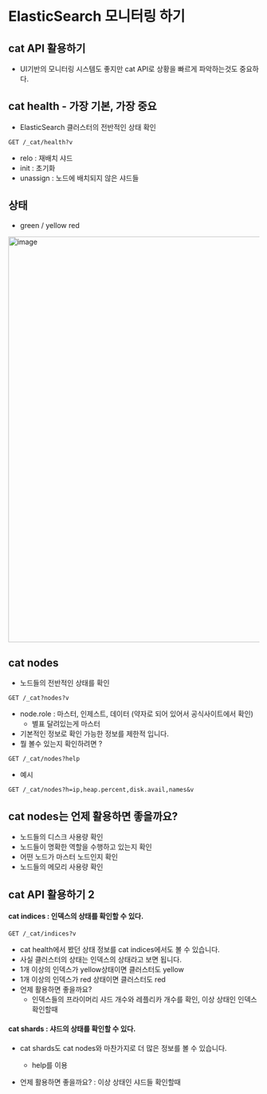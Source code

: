# ElasticSearch 모니터링 하기

## cat API 활용하기
+ UI기반의 모니터링 시스템도 좋지만 cat API로 상황을 빠르게 파악하는것도 중요하다.

## cat health - 가장 기본, 가장 중요
+ ElasticSearch 클러스터의 전반적인 상태 확인

```
GET /_cat/health?v
```

+ relo : 재배치 샤드
+ init : 초기화
+ unassign : 노드에 배치되지 않은 샤드들

## 상태
+ green / yellow red

<img width="814" alt="image" src="https://user-images.githubusercontent.com/49984996/216815195-bd683d7d-6dbd-4b53-9496-9b20691024b1.png">

## cat nodes
+ 노드들의 전반적인 상태를 확인

```
GET /_cat?nodes?v
```
+ node.role : 마스터, 인제스트, 데이터 (약자로 되어 있어서 공식사이트에서 확인)
  - 별표 달려있는게 마스터
+ 기본적인 정보로 확인 가능한 정보를 제한적 입니다.
+ 뭘 볼수 있는지 확인하려면 ?

```
GET /_cat/nodes?help
```

+ 예시
```
GET /_cat/nodes?h=ip,heap.percent,disk.avail,names&v
```

## cat nodes는 언제 활용하면 좋을까요?
+ 노드들의 디스크 사용량 확인
+ 노드들이 명확한 역할을 수행하고 있는지 확인
+ 어떤 노드가 마스터 노드인지 확인
+ 노드들의 메모리 사용량 확인

## cat API 활용하기 2

#### cat indices : 인덱스의 상태를 확인할 수 있다.

```
GET /_cat/indices?v
```

+ cat health에서 봤던 상태 정보를 cat indices에서도 볼 수 있습니다.
+ 사실 클러스터의 상태는 인덱스의 상태라고 보면 됩니다.
+ 1개 이상의 인덱스가 yellow상태이면 클러스터도 yellow
+ 1개 이상의 인덱스가 red 상태이면 클러스터도 red
+ 언제 활용하면 좋을까요? 
  - 인덱스들의 프라이머리 샤드 개수와 레플리카 개수를 확인, 이상 상태인 인덱스 확인할때

#### cat shards : 샤드의 상태를 확인할 수 있다.
+ cat shards도 cat nodes와 마찬가지로 더 많은 정보를 볼 수 있습니다.
  - help를 이용

+ 언제 활용하면 좋을까요? : 이상 상태인 샤드들 확인할때
